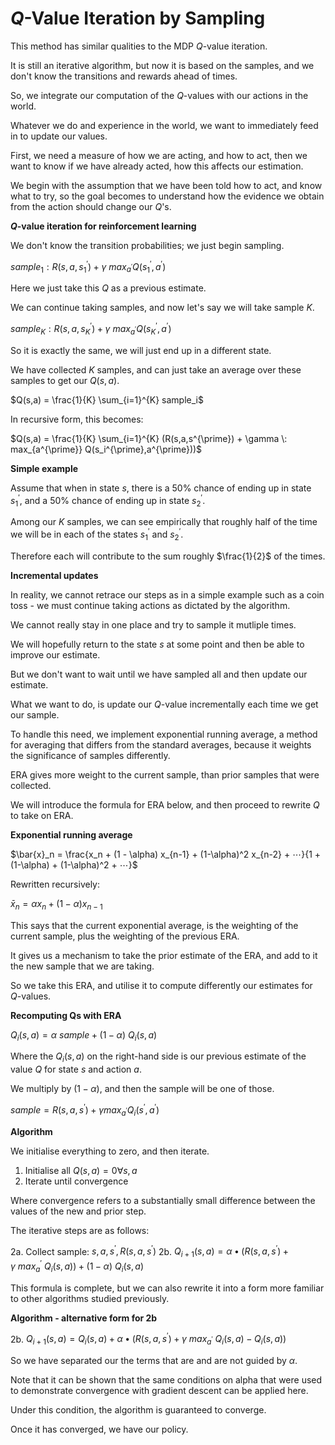 # $Q$-Value Iteration by Sampling

This method has similar qualities to the MDP $Q$-value iteration.

It is still an iterative algorithm, but now it is based on the samples, and we don't know the transitions and rewards ahead of times.

So, we integrate our computation of the $Q$-values with our actions in the world.

Whatever we do and experience in the world, we want to immediately feed in to update our values.

First, we need a measure of how we are acting, and how to act, then we want to know if we have already acted, how this affects our estimation.

We begin with the assumption that we have been told how to act, and know what to try, so the goal becomes to understand how the evidence we obtain from the action should change our $Q$'s.

**$Q$-value iteration for reinforcement learning**

We don't know the transition probabilities; we just begin sampling.

$sample_1: R(s,a,s_{1}^{\prime}) + \gamma \: max_{a^{\prime}} Q(s_{1}^{\prime},a^{\prime})$

Here we just take this $Q$ as a previous estimate.

We can continue taking samples, and now let's say we will take sample $K$.

$sample_K: R(s,a,s_{K}^{\prime}) + \gamma \: max_{a^{\prime}} Q(s_{K}^{\prime},a^{\prime})$

So it is exactly the same, we will just end up in a different state.

We have collected $K$ samples, and can just take an average over these samples to get our $Q(s,a)$.

$Q(s,a) = \frac{1}{K} \sum_{i=1}^{K} sample_i$

In recursive form, this becomes:

$Q(s,a) = \frac{1}{K} \sum_{i=1}^{K} (R(s,a,s^{\prime}) + \gamma \: max_{a^{\prime}} Q(s_i^{\prime},a^{\prime}))$

**Simple example**

Assume that when in state $s$, there is a 50% chance of ending up in state $s_{1}^{\prime}$, and a 50% chance of ending up in state $s_{2}^{\prime}$.

Among our $K$ samples, we can see empirically that roughly half of the time we will be in each of the states $s_{1}^{\prime}$ and $s_{2}^{\prime}$.

Therefore each will contribute to the sum roughly $\frac{1}{2}$ of the times.

**Incremental updates**

In reality, we cannot retrace our steps as in a simple example such as a coin toss - we must continue taking actions as dictated by the algorithm.

We cannot really stay in one place and try to sample it mutliple times.

We will hopefully return to the state $s$ at some point and then be able to improve our estimate.

But we don't want to wait until we have sampled all and then update our estimate.

What we want to do, is update our $Q$-value incrementally each time we get our sample.

To handle this need, we implement exponential running average, a method for averaging that differs from the standard averages, because it weights the significance of samples differently.

ERA gives more weight to the current sample, than prior samples that were collected.

We will introduce the formula for ERA below, and then proceed to rewrite $Q$ to take on ERA.

**Exponential running average**

$\bar{x}_n = \frac{x_n + (1 - \alpha) x_{n-1} + (1-\alpha)^2 x_{n-2} + ⋯}{1 + (1-\alpha) + (1-\alpha)^2 + ⋯}$

Rewritten recursively:

$\bar{x}_n = \alpha x_n + (1 - \alpha) x_{n-1}$

This says that the current exponential average, is the weighting of the current sample, plus the weighting of the previous ERA.

It gives us a mechanism to take the prior estimate of the ERA, and add to it the new sample that we are taking.

So we take this ERA, and utilise it to compute differently our estimates for $Q$-values.

**Recomputing Qs with ERA**

$Q_{i}(s,a) = \alpha \: sample + (1 - \alpha) \: Q_{i}(s,a)$

Where the $Q_{i}(s,a)$ on the right-hand side is our previous estimate of the value $Q$ for state $s$ and action $a$.

We multiply by $(1 - \alpha)$, and then the sample will be one of those.

$sample = R(s,a,s^{\prime}) + \gamma max_{a^{\prime}} Q_i(s^{\prime},a^{\prime})$

**Algorithm**

We initialise everything to zero, and then iterate.

1. Initialise all $Q(s,a) = 0 ∀ s,a$
2. Iterate until convergence

Where convergence refers to a substantially small difference between the values of the new and prior step.

The iterative steps are as follows:

2a. Collect sample: $s,a,s^{\prime}, R(s,a,s^{\prime})$
2b. $Q_{i+1}(s,a) = \alpha • (R(s,a,s^{\prime}) + \gamma \: max_a^{\prime} \: Q_{i}(s,a)) + (1-\alpha) \: Q_{i}(s,a)$

This formula is complete, but we can also rewrite it into a form more familiar to other algorithms studied previously.

**Algorithm - alternative form for 2b**

2b. $Q_{i+1}(s,a) = Q_{i}(s,a) + \alpha • (R(s,a,s^{\prime}) + \gamma \: max_{a^{\prime}} \: Q_{i}(s,a) - Q_{i}(s,a))$

So we have separated our the terms that are and are not guided by $\alpha$.

Note that it can be shown that the same conditions on alpha that were used to demonstrate convergence with gradient descent can be applied here.

Under this condition, the algorithm is guaranteed to converge.

Once it has converged, we have our policy.
